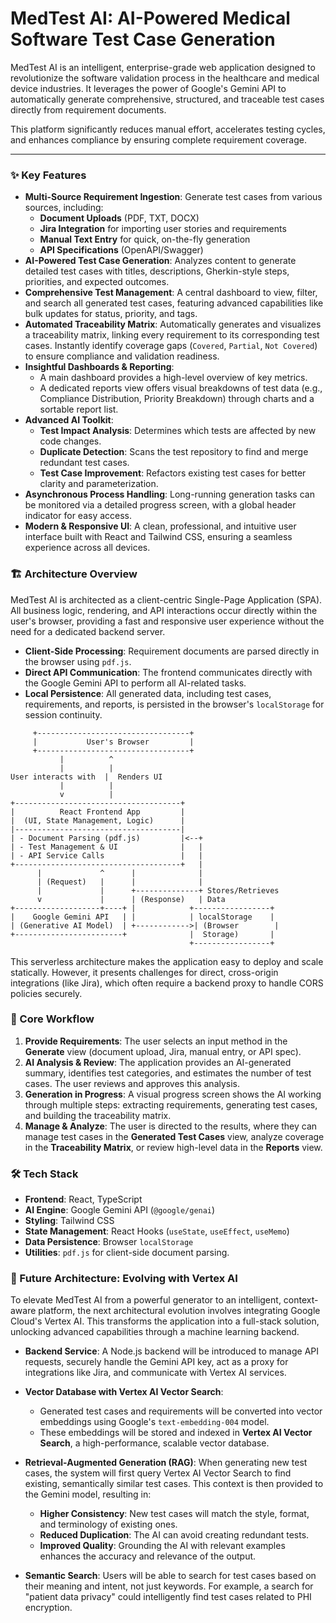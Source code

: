 # MedTest AI: AI-Powered Medical Software Test Case Generation

MedTest AI is an intelligent, enterprise-grade web application designed to revolutionize the software validation process in the healthcare and medical device industries. It leverages the power of Google's Gemini API to automatically generate comprehensive, structured, and traceable test cases directly from requirement documents.

This platform significantly reduces manual effort, accelerates testing cycles, and enhances compliance by ensuring complete requirement coverage.

---

### ✨ Key Features

*   **Multi-Source Requirement Ingestion**: Generate test cases from various sources, including:
    *   **Document Uploads** (PDF, TXT, DOCX)
    *   **Jira Integration** for importing user stories and requirements
    *   **Manual Text Entry** for quick, on-the-fly generation
    *   **API Specifications** (OpenAPI/Swagger)
*   **AI-Powered Test Case Generation**: Analyzes content to generate detailed test cases with titles, descriptions, Gherkin-style steps, priorities, and expected outcomes.
*   **Comprehensive Test Management**: A central dashboard to view, filter, and search all generated test cases, featuring advanced capabilities like bulk updates for status, priority, and tags.
*   **Automated Traceability Matrix**: Automatically generates and visualizes a traceability matrix, linking every requirement to its corresponding test cases. Instantly identify coverage gaps (`Covered`, `Partial`, `Not Covered`) to ensure compliance and validation readiness.
*   **Insightful Dashboards & Reporting**:
    *   A main dashboard provides a high-level overview of key metrics.
    *   A dedicated reports view offers visual breakdowns of test data (e.g., Compliance Distribution, Priority Breakdown) through charts and a sortable report list.
*   **Advanced AI Toolkit**:
    *   **Test Impact Analysis**: Determines which tests are affected by new code changes.
    *   **Duplicate Detection**: Scans the test repository to find and merge redundant test cases.
    *   **Test Case Improvement**: Refactors existing test cases for better clarity and parameterization.
*   **Asynchronous Process Handling**: Long-running generation tasks can be monitored via a detailed progress screen, with a global header indicator for easy access.
*   **Modern & Responsive UI**: A clean, professional, and intuitive user interface built with React and Tailwind CSS, ensuring a seamless experience across all devices.

### 🏗️ Architecture Overview

MedTest AI is architected as a client-centric Single-Page Application (SPA). All business logic, rendering, and API interactions occur directly within the user's browser, providing a fast and responsive user experience without the need for a dedicated backend server.

*   **Client-Side Processing**: Requirement documents are parsed directly in the browser using `pdf.js`.
*   **Direct API Communication**: The frontend communicates directly with the Google Gemini API to perform all AI-related tasks.
*   **Local Persistence**: All generated data, including test cases, requirements, and reports, is persisted in the browser's `localStorage` for session continuity.

```ascii
     +----------------------------------+
     |           User's Browser         |
     +----------------------------------+
           |          ^
           |          |
User interacts with  |  Renders UI
           |          |
           v          |
+-------------------------------------+
|          React Frontend App         |
|  (UI, State Management, Logic)      |
|-------------------------------------|
| - Document Parsing (pdf.js)         |<--+
| - Test Management & UI              |   |
| - API Service Calls                 |   |
+-------------------------------------+   |
      |             ^      |              |
      | (Request)   |      |              |
      |             |      +--------------+ Stores/Retrieves
      v             |      | (Response)   | Data
+-------------------+----+ |            +-----------------+
|    Google Gemini API   | |            | localStorage    |
| (Generative AI Model)  | +------------>| (Browser        |
+------------------------+              |  Storage)       |
                                        +-----------------+
```

This serverless architecture makes the application easy to deploy and scale statically. However, it presents challenges for direct, cross-origin integrations (like Jira), which often require a backend proxy to handle CORS policies securely.

### 🚀 Core Workflow

1.  **Provide Requirements**: The user selects an input method in the **Generate** view (document upload, Jira, manual entry, or API spec).
2.  **AI Analysis & Review**: The application provides an AI-generated summary, identifies test categories, and estimates the number of test cases. The user reviews and approves this analysis.
3.  **Generation in Progress**: A visual progress screen shows the AI working through multiple steps: extracting requirements, generating test cases, and building the traceability matrix.
4.  **Manage & Analyze**: The user is directed to the results, where they can manage test cases in the **Generated Test Cases** view, analyze coverage in the **Traceability Matrix**, or review high-level data in the **Reports** view.

### 🛠️ Tech Stack

*   **Frontend**: React, TypeScript
*   **AI Engine**: Google Gemini API (`@google/genai`)
*   **Styling**: Tailwind CSS
*   **State Management**: React Hooks (`useState`, `useEffect`, `useMemo`)
*   **Data Persistence**: Browser `localStorage`
*   **Utilities**: `pdf.js` for client-side document parsing.

### 🧠 Future Architecture: Evolving with Vertex AI

To elevate MedTest AI from a powerful generator to an intelligent, context-aware platform, the next architectural evolution involves integrating Google Cloud's Vertex AI. This transforms the application into a full-stack solution, unlocking advanced capabilities through a machine learning backend.

*   **Backend Service**: A Node.js backend will be introduced to manage API requests, securely handle the Gemini API key, act as a proxy for integrations like Jira, and communicate with Vertex AI services.

*   **Vector Database with Vertex AI Vector Search**:
    *   Generated test cases and requirements will be converted into vector embeddings using Google's `text-embedding-004` model.
    *   These embeddings will be stored and indexed in **Vertex AI Vector Search**, a high-performance, scalable vector database.

*   **Retrieval-Augmented Generation (RAG)**: When generating new test cases, the system will first query Vertex AI Vector Search to find existing, semantically similar test cases. This context is then provided to the Gemini model, resulting in:
    *   **Higher Consistency**: New test cases will match the style, format, and terminology of existing ones.
    *   **Reduced Duplication**: The AI can avoid creating redundant tests.
    *   **Improved Quality**: Grounding the AI with relevant examples enhances the accuracy and relevance of the output.

*   **Semantic Search**: Users will be able to search for test cases based on their meaning and intent, not just keywords. For example, a search for "patient data privacy" could intelligently find test cases related to PHI encryption.